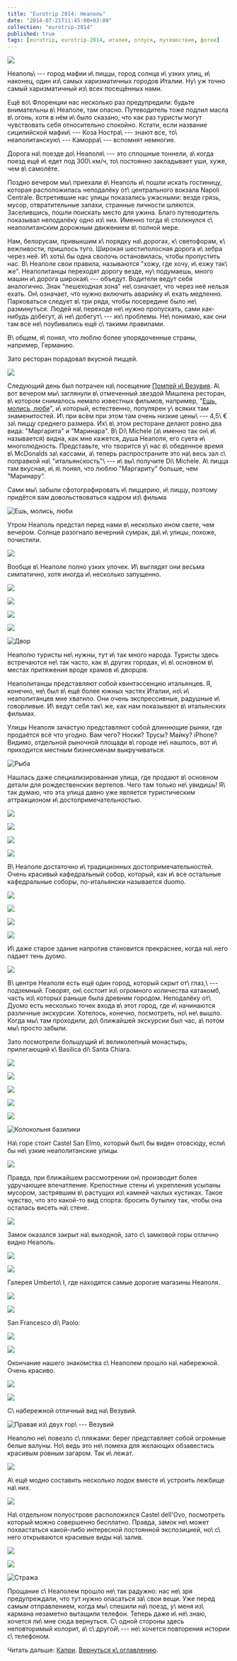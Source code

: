 ```yaml
---
title: "Eurotrip 2014: Неаполь"
date: "2014-07-21T11:45:00+03:00"
collection: "eurotrip-2014"
published: true
tags: [eurotrip, eurotrip-2014, италия, отпуск, путешествие, фотки]
---
```


![](/images/travel/2014-06-eurotrip/naples-cover.jpg)

Неаполь\ --- город мафии и\ пиццы, город солнца и\ узких улиц, и\ наконец, один из\ самых харизматичных городов Италии. 
Ну\ уж точно самый харизматичный из\ всех посещённых нами.

<!--more-->

Ещё во\ Флоренции нас несколько раз предупредили: будьте внимательны в\ Неаполе, там опасно. Путеводитель тоже подлил 
масла в\ огонь, хотя в нём и\ было сказано, что как раз туристы могут чувствовать себя относительно спокойно. Кстати, 
если название сицилийской мафии\ --- Коза Ностра\ --- знают все, то\ неаполитанскую\ --- Каморра\ --- вспомнят немногие.

Дорога на\ поезде до\ Неаполя\ --- это сплошные тоннели, а\ когда поезд ещё и\ едет под 300\ км/ч, то\ постоянно 
закладывает уши, хуже, чем в\ самолёте.

Поздно вечером мы\ приехали в\ Неаполь и\ пошли искать гостиницу, которая расположилась неподалёку от\ центрального 
вокзала Napoli Centrale. Встретившие нас улицы показались ужасными: везде грязь, мусор, отвратительные запахи, странные 
личности шляются. Заселившись, пошли поискать место для ужина. Благо путеводитель показывал неподалёку одно из\ них. 
Именно тогда я\ столкнулся с\ неаполитанским дорожным движением в\ полной мере.

Нам, белорусам, привыкшим к\ порядку на\ дорогах, к\ светофорам, к\ вежливости, пришлось туго. Широкая шестиполосная 
дорога и\ зебра через неё. И\ хоть\ бы одна сволочь остановилась, чтобы пропустить нас. В\ Неаполе свои правила, 
называются "хожу, где хочу, и\ езжу так\ же". Неаполитанцы переходят дорогу везде, ну\ подумаешь, много машин и\ дорога 
широкая\ --- объедут. Водители ведут себя аналогично. Знак "пешеходная зона" не\ означает, что через неё нельзя ехать. 
Он\ означает, что нужно включить аварийку и\ ехать медленно. Парковаться следует в\ три ряда, чтобы посередине было 
не\ разминуться. Людей на\ переходе не\ нужно пропускать, сами как-нибудь добегут, а\ не\ добегут\ ---
их\ проблемы. Не\ понимаю, как они там все не\ поубивались ещё с\ такими правилами.

В\ общем, я\ понял, что люблю более упорядоченные страны, например, Германию.

Зато ресторан порадовал вкусной пиццей.

![](/images/travel/2014-06-eurotrip/naples-pizza.jpg)

Следующий день был потрачен на\ посещение [Помпей и\ Везувия][pompeii]. А\ вот вечером мы\ заглянули в\ отмеченный 
звездой Мишлена ресторан, в\ котором снималось немало известных фильмов, например, "[Ешь, молись, люби][movie]",
и\ который, естественно, популярен у\ всяких там знаменитостей. И\ при всём при этом там очень низкие цены\ --- 4,5\ € 
за\ пиццу среднего размера. Их\ в\ этом ресторане делают ровно два вида: "Маргарита" и "Маринара". В\ Di\ Michele 
(а\ именно так он\ и\ называется) видна, как мне кажется, душа Неаполя, его суета и\ многолюдность. Представьте, что 
творится у\ нас в\ обеденное время в\ McDonalds за\ кассами, а\ теперь распространите это на\ весь зал с\ поправкой 
на\ "итальянскость"\ --- и\ вы\ получите Di\ Michele. А\ пицца там вкусная, и\ я\ понял, что люблю "Маргариту" больше, 
чем "Маринару".

Сами мы\ забыли сфотографировать и\ пиццерию, и\ пиццу, поэтому придётся вам довольствоваться кадром из\ фильма

![Ешь, молись, люби](/images/travel/2014-06-eurotrip/naples-eat-pray-love.jpg "Ешь, молись, люби")

Утром Неаполь предстал перед нами в\ несколько ином свете, чем вечером. Солнце разогнало вечерний сумрак, да\ и\ улицы, 
похоже, почистили. 

![](/images/travel/2014-06-eurotrip/naples-clean-street.jpg)

Вообще в\ Неаполе полно узких улочек. И\ выглядят они весьма симпатично, хотя иногда и\ несколько запущенно.

![](/images/travel/2014-06-eurotrip/naples-street-1.jpg)

![](/images/travel/2014-06-eurotrip/naples-street-2.jpg)

![](/images/travel/2014-06-eurotrip/naples-street-3.jpg)

![](/images/travel/2014-06-eurotrip/naples-street-4.jpg)

![Двор](/images/travel/2014-06-eurotrip/naples-yard.jpg "Двор")

Неаполю туристы не\ нужны, тут и\ так много народа. Туристы здесь встречаются не\ так часто, как в\ других городах, 
и\ в\ основном в\ местах притяжения вроде храмов и\ дворцов.

Неаполитанцы представляют собой квинтэссенцию итальянцев. Я, конечно, не\ был в\ ещё более южных частях Италии, 
но\ и\ неаполитанцев мне хватило. Они очень экспрессивные, радушные и\ говорливые. И\ ведут себя так\ же, как нам 
показывают в\ итальянских фильмах.

Улицы Неаполя зачастую представляют собой длиннющие рынки, где продаётся всё что угодно. Вам чего? Носки? Трусы? Майку? 
iPhone? Видимо, отдельной рыночной площади в\ городе не\ нашлось, вот и\ приходится местным бизнесменам выкручиваться.

![Рыба](/images/travel/2014-06-eurotrip/naples-fish.jpg "Рыба")

Нашлась даже специализированная улица, где продают в\ основном детали для рождественских вертепов. Чего там только 
не\ увидишь! Я\ так думаю, что эта улица давно уже является туристическим аттракционом и\ достопримечательностью.

![](/images/travel/2014-06-eurotrip/naples-puppets-1.jpg)

![](/images/travel/2014-06-eurotrip/naples-puppets-2.jpg)

![](/images/travel/2014-06-eurotrip/naples-puppets-3.jpg)

![](/images/travel/2014-06-eurotrip/naples-puppets-4.jpg)

В\ Неаполе достаточно и\ традиционных достопримечательностей. Очень красивый кафедральный собор, который, как и\ все 
остальные кафедральные соборы, по-итальянски называется duomo.

![](/images/travel/2014-06-eurotrip/naples-duomo-1.jpg)

![](/images/travel/2014-06-eurotrip/naples-duomo-2.jpg)

![](/images/travel/2014-06-eurotrip/naples-duomo-3.jpg)

![](/images/travel/2014-06-eurotrip/naples-duomo-4.jpg)

И\ даже старое здание напротив становится прекраснее, когда на\ него падает тень дуомо.

![](/images/travel/2014-06-eurotrip/naples-duomo-shadow.jpg)

В\ центре Неаполя есть ещё один город, который скрыт от\ глаз,\ --- подземный. Говорят, он\ состоит из\ огромного 
количества катакомб, часть из\ которых раньше была древним городом. Неподалёку от\ Дуомо есть несколько точек входа 
в\ этот город, где и\ начинаются различные экскурсии. Хотелось, конечно, посмотреть, но\ не\ вышло. Когда мы\ там 
проходили, до\ ближайшей экскурсии был час, а\ потом мы\ просто забыли.

Зато посмотрели большущий и\ великолепный монастырь, прилегающий к\ Basilica di\ Santa Chiara.

![](/images/travel/2014-06-eurotrip/naples-basilica-di-santa-chiara-1.jpg)

![](/images/travel/2014-06-eurotrip/naples-basilica-di-santa-chiara-2.jpg)

![](/images/travel/2014-06-eurotrip/naples-basilica-di-santa-chiara-3.jpg)

![](/images/travel/2014-06-eurotrip/naples-basilica-di-santa-chiara-4.jpg)

![](/images/travel/2014-06-eurotrip/naples-basilica-di-santa-chiara-5.jpg)

![Колокольня базилики](/images/travel/2014-06-eurotrip/naples-tower.jpg "Колокольня базилики")

На\ горе стоит Castel San Elmo, который был\ бы виден отовсюду, если\ бы не\ узкие неаполитанские улицы. 

![](/images/travel/2014-06-eurotrip/naples-san-elmo.jpg)

Правда, при ближайшем рассмотрении он\ производит более удручающее впечатление. Крепостные стены и\ укрепления усыпаны 
мусором, застрявшим в\ растущих из\ камней чахлых кустиках. Такое чувство, что это какой-то вид спорта: бросить
бутылку так, чтобы она осталась висеть на\ стене.

![](/images/travel/2014-06-eurotrip/naples-san-elmo-garbage.jpg)

Замок оказался закрыт на\ выходной, зато с\ замковой горы отлично видно Неаполь.

![](/images/travel/2014-06-eurotrip/naples-top-view-1.jpg)

![](/images/travel/2014-06-eurotrip/naples-top-view-2.jpg)

Галерея Umberto\ I, где находятся самые дорогие магазины Неаполя.

![](/images/travel/2014-06-eurotrip/naples-umberto-i-1.jpg)

![](/images/travel/2014-06-eurotrip/naples-umberto-i-2.jpg)

San Francesco di\ Paolo:

![](/images/travel/2014-06-eurotrip/naples-san-francesco-di-paolo-1.jpg)

![](/images/travel/2014-06-eurotrip/naples-san-francesco-di-paolo-2.jpg)

Окончание нашего знакомства с\ Неаполем прошло на\ набережной. Очень красиво. 

![](/images/travel/2014-06-eurotrip/naples-embarkment-1.jpg)

![](/images/travel/2014-06-eurotrip/naples-embarkment-2.jpg)

С\ набережной отличный вид на\ Везувий.

![Правая из\ двух гор\ --- Везувий](/images/travel/2014-06-eurotrip/naples-vesuvius-view.jpg "Правая из двух гор — Везувий")

Неаполю не\ повезло с\ пляжами: берег представляет собой огромные белые валуны. Но\ ведь это не\ помеха для желающих 
обзавестись красивым ровным загаром. Так и\ лежат.

![](/images/travel/2014-06-eurotrip/naples-beach.jpg)

А\ ещё модно составить несколько лодок вместе и\ устроить лежбище на\ них.

![](/images/travel/2014-06-eurotrip/naples-beach-on-boats.jpg)

На\ отдельном полуострове расположился Castel dell'Ovo, посмотреть который можно совершенно бесплатно. Правда, замок 
не\ может похвастаться какой-либо интересной постоянной экспозицией, но\ с\ него открываются красивые виды
на\ залив.

![](/images/travel/2014-06-eurotrip/naples-castel-dell-ovo.jpg)

![](/images/travel/2014-06-eurotrip/naples-castel-dell-ovo-view.jpg)

![Стража](/images/travel/2014-06-eurotrip/naples-castel-dell-ovo-guards.jpg "Стража")

Прощание с\ Неаполем прошло не\ так радужно: нас не\ зря предупреждали, что тут нужно опасаться за\ свои вещи. Уже перед 
самым отправлением, когда мы\ спешили на\ поезд, у\ меня из\ кармана незаметно вытащили телефон. Теперь даже 
и\ не\ знаю, хочется ли\ мне сюда вернуться. С\ одной стороны здесь неповторимый колорит, а\ с\ другой\ --- не\ хочется 
повторения истории с\ телефоном.

Читать дальше: [Капри](/post/eurotrip-2014-capri/). [Вернуться к\ оглавлению](/post/eurotrip-2014/).

[movie]: http://www.imdb.com/title/tt0879870/
[pompeii]: /post/eurotrip-2014-vesuvius-and-pompeii/
